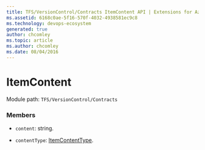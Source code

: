 ```yaml
---
title: TFS/VersionControl/Contracts ItemContent API | Extensions for Azure DevOps Services
ms.assetid: 6168c0ae-5f16-570f-4032-4938581ec9c8
ms.technology: devops-ecosystem
generated: true
author: chcomley
ms.topic: article
ms.author: chcomley
ms.date: 08/04/2016
---
```


# ItemContent

Module path: `TFS/VersionControl/Contracts`

### Members

* `content`: string.

* `contentType`: [ItemContentType](../../../TFS/VersionControl/Contracts/ItemContentType.md).
